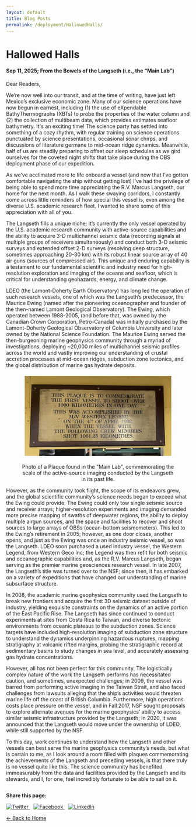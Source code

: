 ```yaml
---
layout: default
title: Blog Posts
permalink: /deployment/HallowedHalls/
---
```



<style>
  header {
    background-color: #0077be !important;
    background-image: linear-gradient(120deg, #003973, #0077be, #00c6ff) !important;
  }
</style>

# Hallowed Halls

#### Sep 11, 2025; From the Bowels of the Langseth (i.e., the “Main Lab”)

Dear Readers,

We’re now well into our transit, and at the time of writing, have just left Mexico’s exclusive economic zone. Many of our science operations have now begun in earnest, including (1) the use of eXpendable BathyThermographs (XBTs) to probe the properties of the water column and (2) the collection of multibeam data, which provides estimates seafloor bathymetry. It's an exciting time! The science party has settled into something of a cozy rhythm, with regular training on science operations punctuated by science presentations, occasional sonar chirps, and discussions of literature germane to mid-ocean ridge dynamics. Meanwhile, half of us are steadily preparing to offset our sleep schedules as we gird ourselves for the coveted night shifts that take place during the OBS deployment phase of our expedition. 

As we’ve acclimated more to life onboard a vessel (and now that I’ve gotten comfortable navigating the ship without getting lost) I’ve had the privilege of being able to spend more time appreciating the R.V. Marcus Langseth, our home for the next month. As I walk these swaying corridors, I constantly come across little reminders of how special this vessel is, even among the diverse U.S. academic research fleet. I wanted to share some of this appreciation with all of you.

The Langseth fills a unique niche; it’s currently the only vessel operated by the U.S. academic research community with active-source capabilities and the ability to acquire 3-D multichannel seismic data (recording signals at multiple groups of receivers simultaneously)  and conduct both 3-D seismic surveys and extended offset 2-D surveys (resolving deep structure, sometimes approaching 20-30 km) with its robust linear source array of 40 air guns (sources of compressed air). This unique and enduring capability is a testament to our fundamental scientific and industry need for high-resolution exploration and imaging of the oceans and seafloor, which is critical for understanding geohazards, energy, and climate change. 

LDEO (the Lamont-Doherty Earth Observatory) has long led the operation of such research vessels, one of which was the Langseth’s predecessor, the Maurice Ewing (named after the pioneering oceanographer and founder of the then-named Lamont Geological Observatory). The Ewing, which operated between 1988-2005, (and before that, was owned by the Canadian Crown Corporation, Petro-Canada) was initially purchased by the Lamont-Doherty Geological Observatory of Columbia University and later owned by the National Science Foundation. The Maurice Ewing served the then-burgeoning marine geophysics community through a myriad of investigations, deploying ~20,000 miles of multichannel seismic profiles across the world and vastly improving our understanding of crustal accretion processes at mid-ocean ridges, subduction zone tectonics, and the global distribution of marine gas hydrate deposits. 


<figure> 
  <img src="/assets/images/Plaque_Legend.png" alt="Photo Commemorating Achievements of the West Legend" style="max-width: 95%; height: auto; display: block; margin: 1.5em auto;" /> 
  <figcaption style="text-align: center;">Photo of a Plaque found in the "Main Lab", commemorating the scale of the active-source imaging conducted by the Langseth in its past life.</figcaption> 
</figure>

However, as the community took flight, the scope of its endeavors grew, and the global scientific community’s science needs began to exceed what the Ewing could provide. The Ewing could only tow single seismic source and receiver arrays; higher-resolution experiments and imaging demanded more precise mapping of swaths of deepwater regions, the ability to deploy multiple airgun sources, and the space and facilities to recover and shoot sources to large arrays of OBSs (ocean-bottom seismometers). This led to the Ewing’s retirement in 2005; however, as one door closes, another opens, and just as the Ewing was once an industry seismic vessel, so was the Langseth. LDEO soon purchased a used industry vessel, the Western Legend, from Western Geco Inc; the Legend was then refit for both seismic and oceanographic capabilities and, as the R.V. Marcus Langseth, began serving as the premier marine geosciences research vessel. In late 2007, the Langseth’s title was turned over to the NSF; since then, it has embarked on a variety of expeditions that have changed our understanding of marine subsurface structure.

In 2008, the academic marine geophysics community used the Langseth to break new frontiers and acquire the first 3D seismic dataset outside of industry, yielding exquisite constraints on the dynamics of an active portion of the East Pacific Rise. The Langseth has since continued to conduct experiments at sites from Costa Rica to Taiwan, and diverse tectonic environments from oceanic plateaus to the subduction zones. Science targets have included high-resolution imaging of subduction zone structure to understand the dynamics underpinning hazardous ruptures, mapping stratigraphy at volcanic rifted margins, probing the stratigraphic record at sedimentary basins to study changes in sea level, and accurately assessing gas hydrate concentrations. 

However, all has not been perfect for this community. The logistically complex nature of the work the Langseth performs has necessitated caution, and sometimes, unexpected challenges; in 2009, the vessel was barred from performing active imaging in the Taiwan Strait, and also faced challenges from lawsuits alleging that the ship’s activities would threaten marine life off the coast of British Columbia. Furthermore, high operations costs place pressure on the vessel, and in Fall 2017, NSF sought proposals to explore alternate avenues for the marine geophysics’ ability to access similar seismic infrastructure provided by the Langseth; in 2020, it was announced that the Langseth would move under the ownership of LDEO, while still supported by the NSF.

To this day, work continues to understand how the Langseth and other vessels can best serve the marine geophysics community’s needs, but what is certain to me, as I look around a room filled with plaques commemorating the achievements of the Langseth and preceding vessels, is that there truly is no vessel quite like this. The science community has benefited immeasurably from the data and facilities provided by the Langseth and its stewards, and I, for one, feel incredibly fortunate to be able to sail on it. 



<div style="margin-top: 2em;">
  <p><strong>Share this page:</strong></p>
  <a href="https://twitter.com/intent/tweet?url={{ page.url | absolute_url }}&text={{ page.title | uri_escape }}" target="_blank" style="margin-right: 10px;">
    <img src="https://cdn.jsdelivr.net/npm/simple-icons@v5/icons/twitter.svg" alt="Twitter" width="24" height="24">
  </a>
  <a href="https://www.facebook.com/sharer/sharer.php?u={{ page.url | absolute_url }}" target="_blank" style="margin-right: 10px;">
    <img src="https://cdn.jsdelivr.net/npm/simple-icons@v5/icons/facebook.svg" alt="Facebook" width="24" height="24">
  </a>
  <a href="https://www.linkedin.com/shareArticle?mini=true&url={{ page.url | absolute_url }}&title={{ page.title | uri_escape }}" target="_blank">
    <img src="https://cdn.jsdelivr.net/npm/simple-icons@v5/icons/linkedin.svg" alt="LinkedIn" width="24" height="24">
  </a>
</div>


[← Back to Home](/)
